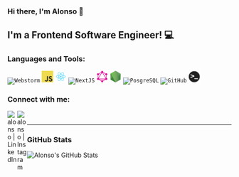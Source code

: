 ### Hi there, I'm Alonso 👋

## I'm a Frontend Software Engineer! 💻

### Languages and Tools:

<code><img alt="Webstorm" height="26" src="https://upload.wikimedia.org/wikipedia/commons/thumb/c/c0/WebStorm_Icon.svg/1024px-WebStorm_Icon.svg.png" /></code>
<code><img alt="JavaScript" height="26" src="https://raw.githubusercontent.com/github/explore/80688e429a7d4ef2fca1e82350fe8e3517d3494d/topics/javascript/javascript.png" /></code>
<code><img alt="React" height="26" src="https://raw.githubusercontent.com/github/explore/80688e429a7d4ef2fca1e82350fe8e3517d3494d/topics/react/react.png" /></code>
<code><img alt="NextJS" height="26" src="https://cdn.auth0.com/blog/logos/nextjs-logo.png" /></code>
<code><img alt="GraphQL" height="26" src="https://raw.githubusercontent.com/github/explore/80688e429a7d4ef2fca1e82350fe8e3517d3494d/topics/graphql/graphql.png" /></code>
<code><img alt="Node.js" height="26" src="https://raw.githubusercontent.com/github/explore/80688e429a7d4ef2fca1e82350fe8e3517d3494d/topics/nodejs/nodejs.png" /></code>
<code><img alt="PosgreSQL" height="26" src="https://user-images.githubusercontent.com/24623425/36042969-f87531d4-0d8a-11e8-9dee-e87ab8c6a9e3.png" /></code>
<code><img alt="GitHub" height="26" src="https://github.githubassets.com/images/modules/logos_page/GitHub-Mark.png" /></code>
<code><img alt="Terminal" height="26" src="https://raw.githubusercontent.com/github/explore/80688e429a7d4ef2fca1e82350fe8e3517d3494d/topics/terminal/terminal.png" /></code>

### Connect with me:

[<img align="left" alt="alonso | LinkedIn" width="22px" src="https://image.flaticon.com/icons/png/512/174/174857.png" />][linkedin]
[<img align="left" alt="alonso | Instagram" width="22px" src="https://upload.wikimedia.org/wikipedia/commons/thumb/5/58/Instagram-Icon.png/1025px-Instagram-Icon.png" />][instagram]

<br />

---

### GitHub Stats

<img align="left" alt="Alonso's GitHub Stats" src="https://github-readme-stats.vercel.app/api?username=alonsosfera&show_icons=true&hide_border=true&hide=contribs,issues&include_all_commits=true&theme=material-palenight" />


[instagram]: https://instagram.com/alonsogtzb
[linkedin]: https://linkedin.com/in/alonsogtb
